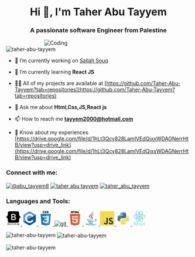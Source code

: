 <h1 align="center">Hi 👋, I'm Taher Abu Tayyem</h1>
<h3 align="center">A passionate software Engineer from Palestine</h3>
<img align="right" alt="Coding" width="400" src="https://th.bing.com/th/id/R.ba6d7d37fa1e4ca966ac7328bf43b96c?rik=uPLvCopdQgxBNw&pid=ImgRaw&r=0">

<p align="left"> <img src="https://komarev.com/ghpvc/?username=taher-abu-tayyem&label=Profile%20views&color=0e75b6&style=flat" alt="taher-abu-tayyem" /> </p>

- 🔭 I’m currently working on [Sallah Souq](https://github.com/Taher-Abu-Tayyem/SallahSouq)

- 🌱 I’m currently learning **React JS**

- 👨‍💻 All of my projects are available at [https://github.com/Taher-Abu-Tayyem?tab=repositories](https://github.com/Taher-Abu-Tayyem?tab=repositories)

- 💬 Ask me about **Html,Css,JS,React js**

- 📫 How to reach me **tayyem2000@hotmail.com**

- 📄 Know about my experiences [https://drive.google.com/file/d/1hLt3Qcy828LamIVEdQjxxWDAGNerrHtB/view?usp=drive_link](https://drive.google.com/file/d/1hLt3Qcy828LamIVEdQjxxWDAGNerrHtB/view?usp=drive_link)

<h3 align="left">Connect with me:</h3>
<p align="left">
<a href="https://twitter.com/@abu_tayyem8" target="blank"><img align="center" src="https://raw.githubusercontent.com/rahuldkjain/github-profile-readme-generator/master/src/images/icons/Social/twitter.svg" alt="@abu_tayyem8" height="30" width="40" /></a>
<a href="https://linkedin.com/in/taher-abu-tayyem-186030183/" target="blank"><img align="center" src="https://raw.githubusercontent.com/rahuldkjain/github-profile-readme-generator/master/src/images/icons/Social/linked-in-alt.svg" alt="taher abu tayyem" height="30" width="40" /></a>
<a href="https://instagram.com/taher_abu_tayyem" target="blank"><img align="center" src="https://raw.githubusercontent.com/rahuldkjain/github-profile-readme-generator/master/src/images/icons/Social/instagram.svg" alt="taher_abu_tayyem" height="30" width="40" /></a>
</p>

<h3 align="left">Languages and Tools:</h3>
<p align="left"> <a href="https://getbootstrap.com" target="_blank" rel="noreferrer"> <img src="https://raw.githubusercontent.com/devicons/devicon/master/icons/bootstrap/bootstrap-plain-wordmark.svg" alt="bootstrap" width="40" height="40"/> </a> <a href="https://www.cprogramming.com/" target="_blank" rel="noreferrer"> <img src="https://raw.githubusercontent.com/devicons/devicon/master/icons/c/c-original.svg" alt="c" width="40" height="40"/> </a> <a href="https://www.w3schools.com/css/" target="_blank" rel="noreferrer"> <img src="https://raw.githubusercontent.com/devicons/devicon/master/icons/css3/css3-original-wordmark.svg" alt="css3" width="40" height="40"/> </a> <a href="https://git-scm.com/" target="_blank" rel="noreferrer"> <img src="https://www.vectorlogo.zone/logos/git-scm/git-scm-icon.svg" alt="git" width="40" height="40"/> </a> <a href="https://www.w3.org/html/" target="_blank" rel="noreferrer"> <img src="https://raw.githubusercontent.com/devicons/devicon/master/icons/html5/html5-original-wordmark.svg" alt="html5" width="40" height="40"/> </a> <a href="https://www.java.com" target="_blank" rel="noreferrer"> <img src="https://raw.githubusercontent.com/devicons/devicon/master/icons/java/java-original.svg" alt="java" width="40" height="40"/> </a> <a href="https://developer.mozilla.org/en-US/docs/Web/JavaScript" target="_blank" rel="noreferrer"> <img src="https://raw.githubusercontent.com/devicons/devicon/master/icons/javascript/javascript-original.svg" alt="javascript" width="40" height="40"/> </a> <a href="https://www.python.org" target="_blank" rel="noreferrer"> <img src="https://raw.githubusercontent.com/devicons/devicon/master/icons/python/python-original.svg" alt="python" width="40" height="40"/> </a> <a href="https://reactjs.org/" target="_blank" rel="noreferrer"> <img src="https://raw.githubusercontent.com/devicons/devicon/master/icons/react/react-original-wordmark.svg" alt="react" width="40" height="40"/> </a> </p>

<p><img align="left" src="https://github-readme-stats.vercel.app/api/top-langs?username=taher-abu-tayyem&show_icons=true&locale=en&layout=compact" alt="taher-abu-tayyem" /></p>

<p>&nbsp;<img align="center" src="https://github-readme-stats.vercel.app/api?username=taher-abu-tayyem&show_icons=true&locale=en" alt="taher-abu-tayyem" /></p>

<p><img align="center" src="https://github-readme-streak-stats.herokuapp.com/?user=taher-abu-tayyem&" alt="taher-abu-tayyem" /></p>
